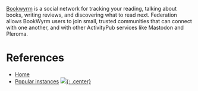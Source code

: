 [Bookwyrm](https://joinbookwyrm.com/) is a social network for tracking your reading, talking about books, writing reviews, and discovering what to read next. Federation allows BookWyrm users to join small, trusted communities that can connect with one another, and with other ActivityPub services like Mastodon and Pleroma. 

# References

- [Home](https://joinbookwyrm.com/)
- [Popular instances](https://joinbookwyrm.com/instances/)
[![](not-by-ai.svg){: .center}](https://notbyai.fyi)
